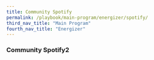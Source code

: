 ```yaml
---
title: Community Spotify
permalink: /playbook/main-program/energizer/spotify/
third_nav_title: "Main Program"
fourth_nav_title: "Energizer"
---
```


### Community Spotify2
